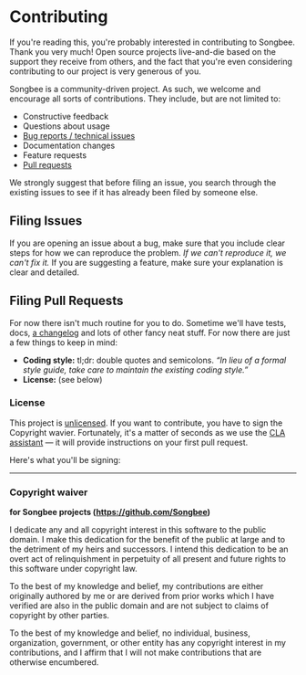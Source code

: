 Contributing
=============

If you're reading this, you're probably interested in contributing to Songbee. Thank you very much! Open source projects live-and-die based on the support they receive from others, and the fact that you're even considering contributing to our project is very generous of you.

Songbee is a community-driven project. As such, we welcome and encourage all sorts of contributions. They include, but are not limited to:

- Constructive feedback
- Questions about usage
- [Bug reports / technical issues](#filing-issues)
- Documentation changes
- Feature requests
- [Pull requests](#filing-pull-requests)

We strongly suggest that before filing an issue, you search through the existing issues to see if it has already been filed by someone else.


## Filing Issues

If you are opening an issue about a bug, make sure that you include clear steps for how we can reproduce the problem. _If we can't reproduce it, we can't fix it._ If you are suggesting a feature, make sure your explanation is clear and detailed.


## Filing Pull Requests

For now there isn't much routine for you to do. Sometime we'll have tests, docs, [a changelog][] and lots of other fancy neat stuff. For now there are just a few things to keep in mind:

- **Coding style:** tl;dr: double quotes and semicolons. _“In lieu of a formal style guide, take care to maintain the existing coding style.”_
- **License:** (see below)

[a changelog]: http://keepachangelog.com/

### License

This project is [unlicensed][]. If you want to contribute, you have to sign the Copyright wavier. Fortunately, it's a matter of seconds as we use the [CLA assistant][] — it will provide instructions on your first pull request.

[unlicensed]: http://unlicense.org/
[CLA assistant]: https://cla-assistant.io/

Here's what you'll be signing:

---

### Copyright waiver
**for Songbee projects (<https://github.com/Songbee>)**

I dedicate any and all copyright interest in this software to the
public domain. I make this dedication for the benefit of the public at
large and to the detriment of my heirs and successors. I intend this
dedication to be an overt act of relinquishment in perpetuity of all
present and future rights to this software under copyright law.

To the best of my knowledge and belief, my contributions are either
originally authored by me or are derived from prior works which I have
verified are also in the public domain and are not subject to claims
of copyright by other parties.

To the best of my knowledge and belief, no individual, business,
organization, government, or other entity has any copyright interest
in my contributions, and I affirm that I will not make contributions
that are otherwise encumbered.

